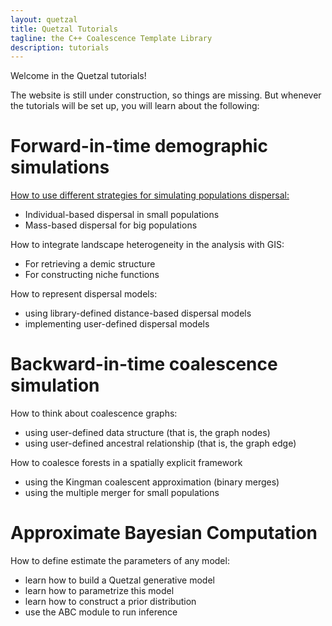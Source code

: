 ```yaml
---
layout: quetzal
title: Quetzal Tutorials
tagline: the C++ Coalescence Template Library
description: tutorials
---
```


Welcome in the Quetzal tutorials!

The website is still under construction, so things are missing. But whenever the tutorials
will be set up, you will learn about the following:

# Forward-in-time demographic simulations

 [How to use different strategies for simulating populations dispersal:](tuto_demography.html)

- Individual-based dispersal in small populations
- Mass-based dispersal for big populations

 How to integrate landscape heterogeneity in the analysis with GIS:

- For retrieving a demic structure
- For constructing niche functions

 How to represent dispersal models:

  - using library-defined distance-based dispersal models
  - implementing user-defined dispersal models

# Backward-in-time coalescence simulation

 How to think about coalescence graphs:

- using user-defined data structure (that is, the graph nodes)
- using user-defined ancestral relationship (that is, the graph edge)

How to coalesce forests in a spatially explicit framework

- using the Kingman coalescent approximation (binary merges)
- using the multiple merger for small populations

# Approximate Bayesian Computation

How to define estimate the parameters of any model:

- learn how to build a Quetzal generative model
- learn how to parametrize this model
- learn how to construct a prior distribution
- use the ABC module to run inference
